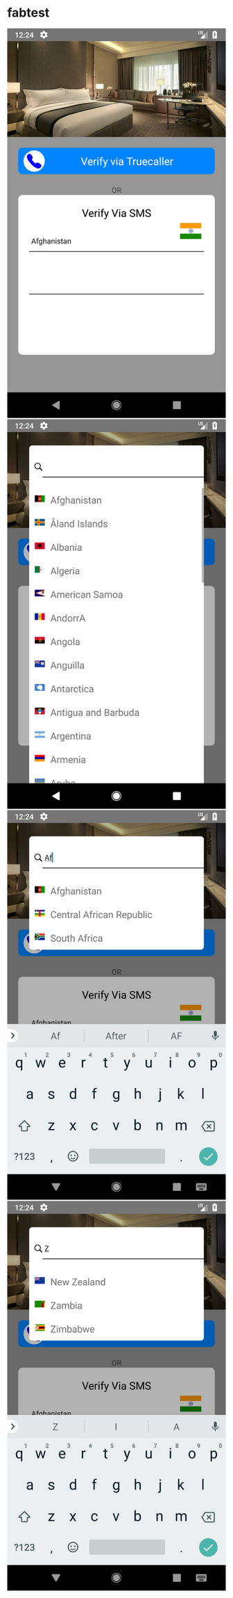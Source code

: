 # fabtest


![Image of screens](https://raw.githubusercontent.com/abdulmuneer22/fabtest/master/src/assets/Screenshot_1523622277.png)
![Image of screens](https://raw.githubusercontent.com/abdulmuneer22/fabtest/master/src/assets/Screenshot_1523622285.png)
![Image of screens](https://raw.githubusercontent.com/abdulmuneer22/fabtest/master/src/assets/Screenshot_1523622289.png)![Image of screens](https://raw.githubusercontent.com/abdulmuneer22/fabtest/master/src/assets/Screenshot_1523622297.png)

